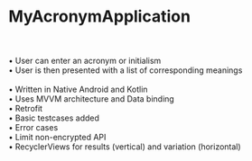 # MyAcronymApplication
<br /><br />
•	User can enter an acronym or initialism<br />
•	User is then presented with a list of corresponding meanings<br />
<br />
•	Written in Native Android and Kotlin<br />
•	Uses MVVM architecture and Data binding<br />
•	Retrofit<br />
•	Basic testcases added<br />
•	Error cases<br />
•	Limit non-encrypted API<br />
•	RecyclerViews for results (vertical) and variation (horizontal)<br />

